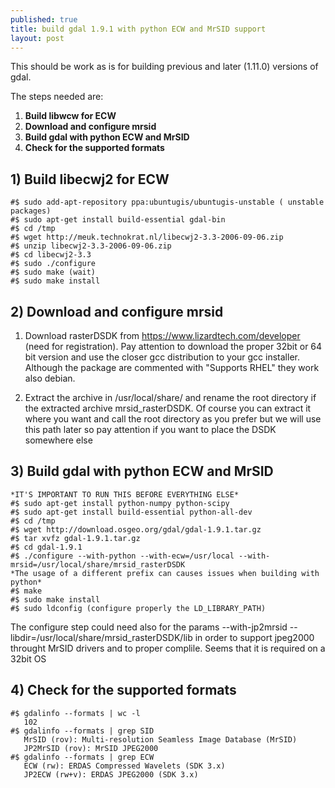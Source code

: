 ```yaml
---
published: true
title: build gdal 1.9.1 with python ECW and MrSID support
layout: post
---
```

This should be work as is for building previous and later (1.11.0) versions of gdal.

The steps needed are:

1. **Build libwcw for ECW**
1. **Download and configure mrsid**
1. **Build gdal with python ECW and MrSID**
1. **Check for the supported formats**

## 1) Build libecwj2 for ECW

~~~~~~~~~~~~~~~
#$ sudo add-apt-repository ppa:ubuntugis/ubuntugis-unstable ( unstable packages)
#$ sudo apt-get install build-essential gdal-bin
#$ cd /tmp
#$ wget http://meuk.technokrat.nl/libecwj2-3.3-2006-09-06.zip
#$ unzip libecwj2-3.3-2006-09-06.zip 
#$ cd libecwj2-3.3
#$ sudo ./configure 
#$ sudo make (wait)
#$ sudo make install
~~~~~~~~~~~~~~~~~~~~

## 2) Download and configure mrsid

1. Download rasterDSDK from https://www.lizardtech.com/developer (need for registration). Pay attention to download the proper 32bit or 64 bit version and use the closer gcc distribution to your gcc installer. Although the package are commented with "Supports RHEL" they work also debian.

1. Extract the archive in /usr/local/share/ and rename the root directory if the extracted archive mrsid_rasterDSDK. Of course you can extract it where you want and call the root directory as you prefer but we will use this path later so pay attention if you want to place the DSDK somewhere else

## 3) Build gdal with python ECW and MrSID

~~~~~~~~~~~~~~~
*IT'S IMPORTANT TO RUN THIS BEFORE EVERYTHING ELSE*
#$ sudo apt-get install python-numpy python-scipy 
#$ sudo apt-get install build-essential python-all-dev
#$ cd /tmp
#$ wget http://download.osgeo.org/gdal/gdal-1.9.1.tar.gz
#$ tar xvfz gdal-1.9.1.tar.gz
#$ cd gdal-1.9.1
#$ ./configure --with-python --with-ecw=/usr/local --with-mrsid=/usr/local/share/mrsid_rasterDSDK 
*The usage of a different prefix can causes issues when building with python*
#$ make
#$ sudo make install
#$ sudo ldconfig (configure properly the LD_LIBRARY_PATH)
~~~~~~~~~~~~~~~~~~~

The configure step could need also for the params --with-jp2mrsid --libdir=/usr/local/share/mrsid_rasterDSDK/lib in order to support jpeg2000 throught MrSID drivers and to proper complile. Seems that it is required on a 32bit OS

## 4) Check for the supported formats

~~~~~~~~~~~~~~~~
#$ gdalinfo --formats | wc -l 
   102
#$ gdalinfo --formats | grep SID
   MrSID (rov): Multi-resolution Seamless Image Database (MrSID)
   JP2MrSID (rov): MrSID JPEG2000
#$ gdalinfo --formats | grep ECW
   ECW (rw): ERDAS Compressed Wavelets (SDK 3.x)
   JP2ECW (rw+v): ERDAS JPEG2000 (SDK 3.x)
~~~~~~~~~~~~~~~~~~~